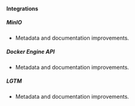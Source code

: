 
#### Integrations

##### MinIO

- Metadata and documentation improvements.
##### Docker Engine API

- Metadata and documentation improvements.
##### LGTM

- Metadata and documentation improvements.
